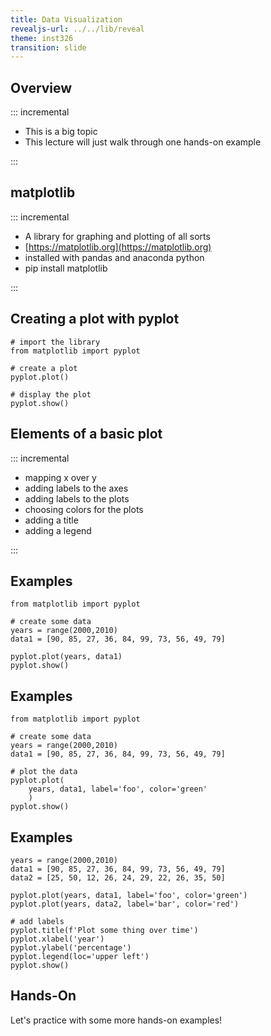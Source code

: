 ```yaml
---
title: Data Visualization
revealjs-url: ../../lib/reveal
theme: inst326
transition: slide
---
```


## Overview

::: incremental

* This is a big topic
* This lecture will just walk through one hands-on example

:::


## matplotlib

::: incremental

* A library for graphing and plotting of all sorts
* [https://matplotlib.org](https://matplotlib.org)
* installed with pandas and anaconda python
* pip install matplotlib

:::


## Creating a plot with pyplot

``` {.python .numberLines}
# import the library
from matplotlib import pyplot

# create a plot
pyplot.plot()

# display the plot
pyplot.show()
```


## Elements of a basic plot 

::: incremental

* mapping x over y
* adding labels to the axes
* adding labels to the plots
* choosing colors for the plots
* adding a title
* adding a legend

:::


## Examples

``` {.python .numberLines}
from matplotlib import pyplot

# create some data
years = range(2000,2010)
data1 = [90, 85, 27, 36, 84, 99, 73, 56, 49, 79]

pyplot.plot(years, data1)
pyplot.show()
```

## Examples

``` {.python .numberLines}
from matplotlib import pyplot

# create some data
years = range(2000,2010)
data1 = [90, 85, 27, 36, 84, 99, 73, 56, 49, 79]

# plot the data
pyplot.plot(
    years, data1, label='foo', color='green'
    )
pyplot.show()
```

## Examples

``` {.python .numberLines}
years = range(2000,2010)
data1 = [90, 85, 27, 36, 84, 99, 73, 56, 49, 79]
data2 = [25, 50, 12, 26, 24, 29, 22, 26, 35, 50]

pyplot.plot(years, data1, label='foo', color='green')
pyplot.plot(years, data2, label='bar', color='red')

# add labels
pyplot.title(f'Plot some thing over time')	
pyplot.xlabel('year')
pyplot.ylabel('percentage')
pyplot.legend(loc='upper left')
pyplot.show()
```

## Hands-On

Let's practice with some more hands-on examples!


